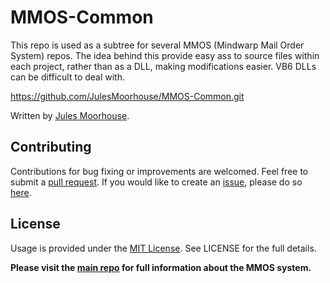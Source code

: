 # MMOS-Common

This repo is used as a subtree for several MMOS (Mindwarp Mail Order System) repos. The idea behind this provide easy ass to source files within each project, rather than as a DLL, making modifications easier. VB6 DLLs can be difficult to deal with.

https://github.com/JulesMoorhouse/MMOS-Common.git

Written by [Jules Moorhouse](https://www.julesmoorhouse.com).

## Contributing
Contributions for bug fixing or improvements are welcomed. Feel free to submit a <a href="https://github.com/JulesMoorhouse/MMOS/pulls">pull request</a>. If you would like to create an <a href="https://github.com/JulesMoorhouse/MMOS/issues">issue</a>, please do so <a href="https://github.com/JulesMoorhouse/MMOS/issues">here</a>.

## License
Usage is provided under the [MIT License](http://opensource.org/licenses/mit-license.php). See LICENSE for the full details.

__Please visit the <a href="https://github.com/JulesMoorhouse/MMOS">main repo</a> for full information about the MMOS system.__
